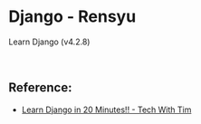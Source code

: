 # Django - Rensyu

Learn Django (v4.2.8)

<br>

## Reference:

- [Learn Django in 20 Minutes!! - Tech With Tim](https://www.youtube.com/watch?v=nGIg40xs9e4)
